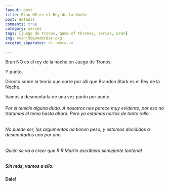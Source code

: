 ```yaml
---
layout: post
title: Bran NO es el Rey de la Noche
post: default
comments: true
category: series
tags: [juego de tronos, game of thrones, series, Bran]
img: 4vznj5O&UnderBar;oxg
excerpt_separator: <!--more-->

---
```


Bran NO es el rey de la noche en Juego de Tronos.

Y punto.

Directo sobre la teoría que corre por allí que Brandon Stark es el Rey de la Noche.

Vamos a desmontarla de una vez punto por punto.

<!--more-->


###### Por si teníais alguna duda. A nosotros nos parece muy evidente, por eso no tratamos el tema hasta ahora. Pero ya estamos hartos de tanto rollo.

###### No puede ser, los argumentos no tienen peso, y estamos decididos a desmontarlos uno por uno.

###### Quién se va a creer que R R Martin escribiera semejante tontería!

##### Sin más, vamos a ello.

#### Dale!